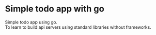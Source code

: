 # Simple todo app with go

Simple todo app using go.<br>
To learn to build api servers using standard libraries without frameworks.
